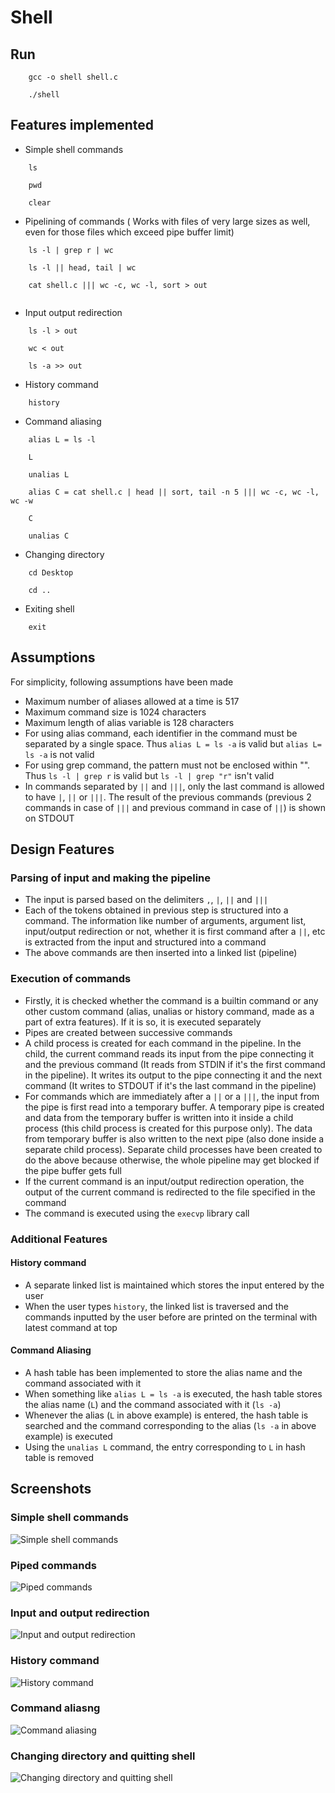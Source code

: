 # Shell

## Run
```
    gcc -o shell shell.c
    
    ./shell
```

## Features implemented

- Simple shell commands
```
    ls
    
    pwd
    
    clear
```

- Pipelining of commands ( Works with files of very large sizes as well, even for those files which exceed pipe buffer limit)
```
    ls -l | grep r | wc
    
    ls -l || head, tail | wc
    
    cat shell.c ||| wc -c, wc -l, sort > out
    
```

- Input output redirection
```
    ls -l > out
    
    wc < out
    
    ls -a >> out
```

- History command
```
    history
```

- Command aliasing
```
    alias L = ls -l
    
    L
    
    unalias L
    
    alias C = cat shell.c | head || sort, tail -n 5 ||| wc -c, wc -l, wc -w
    
    C
    
    unalias C
```

- Changing directory
```
    cd Desktop
    
    cd ..
```

- Exiting shell
```
    exit
```

## Assumptions

For simplicity, following assumptions have been made

- Maximum number of aliases allowed at a time is 517
- Maximum command size is 1024 characters
- Maximum length of alias variable is 128 characters
- For using alias command, each identifier in the command must be separated by a single space. Thus `alias L = ls -a` is valid but `alias L= ls -a` is not valid
- For using grep command, the pattern must not be enclosed within "". Thus `ls -l | grep r` is valid but `ls -l | grep "r"` isn't valid
- In commands separated by `||` and `|||`, only the last command is allowed to have `|`, `||` or `|||`. The result of the previous commands (previous 2 commands in case of `|||` and previous command in case of `||`) is shown on STDOUT

## Design Features

### Parsing of input and making the pipeline

- The input is parsed based on the delimiters `,`, `|`, `||` and `|||`
- Each of the tokens obtained in previous step is structured into a command. The information like number of arguments, argument list, input/output redirection or not, whether it is first command after a `||`, etc is extracted from the input and structured into a command
- The above commands are then inserted into a linked list (pipeline)

### Execution of commands

- Firstly, it is checked whether the command is a builtin command or any other custom command (alias, unalias or history command, made as a part of extra features). If it is so, it is executed separately
- Pipes are created between successive commands
- A child process is created for each command in the pipeline. In the child, the current command reads its input from the pipe connecting it and the previous command (It reads from STDIN if it's the first command in the pipeline). It writes its output to the pipe connecting it and the next command (It writes to STDOUT if it's the last command in the pipeline)
- For commands which are immediately after a `||` or a `|||`, the input from the pipe is first read into a temporary buffer. A temporary pipe is created and data from the temporary buffer is written into it inside a child process (this child process is created for this purpose only). The data from temporary buffer is also written to the next pipe (also done inside a separate child process). Separate child processes have been created to do the above because otherwise, the whole pipeline may get blocked if the pipe buffer gets full
- If the current command is an input/output redirection operation, the output of the current command is redirected to the file specified in the command
- The command is executed using the `execvp` library call

### Additional Features

#### History command

- A separate linked list is maintained which stores the input entered by the user
- When the user types `history`, the linked list is traversed and the commands inputted by the user before are printed on the terminal with latest command at top

#### Command Aliasing

- A hash table has been implemented to store the alias name and the command associated with it
- When something like `alias L = ls -a` is executed, the hash table stores the alias name (`L`) and the command associated with it (`ls -a`)
- Whenever the alias (`L` in above example) is entered, the hash table is searched and the command corresponding to the alias (`ls -a` in above example) is executed
- Using the `unalias L` command, the entry corresponding to `L` in hash table is removed

## Screenshots

### Simple shell commands
![Simple shell commands](./screenshots/simple_commands.png?raw=true)

### Piped commands
![Piped commands](./screenshots/pipe_commands.png?raw=true)

### Input and output redirection
![Input and output redirection](./screenshots/input_and_output_redirection.png?raw=true)

### History command
![History command](./screenshots/history_command.png?raw=true)

### Command aliasng
![Command aliasing](./screenshots/alias_and_unalias.png?raw=true)

### Changing directory and quitting shell
![Changing directory and quitting shell](./screenshots/cd_and_exit.png?raw=true)

